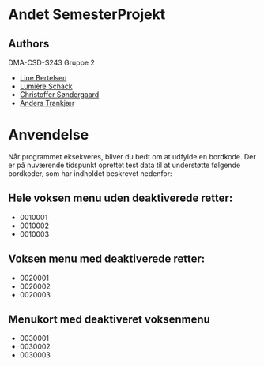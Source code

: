# Andet SemesterProjekt


## Authors
DMA-CSD-S243 Gruppe 2
- [Line Bertelsen](https://github.com/Line-B-333)
- [Lumière Schack](https://github.com/LumiUCN)
- [Christoffer Søndergaard](https://github.com/ManifestManah)
- [Anders Trankjær](https://github.com/Anders-Have)


# Anvendelse
Når programmet eksekveres, bliver du bedt om at udfylde en bordkode.
Der er på nuværende tidspunkt oprettet test data til at understøtte følgende bordkoder, som har indholdet beskrevet nedenfor:

## Hele voksen menu uden deaktiverede retter:
- 0010001
- 0010002
- 0010003

## Voksen menu med deaktiverede retter:
- 0020001
- 0020002
- 0020003

## Menukort med deaktiveret voksenmenu
- 0030001
- 0030002
- 0030003
